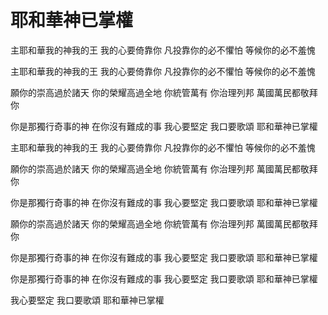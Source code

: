 # 耶和華神已掌權

主耶和華我的神我的王
我的心要倚靠你
凡投靠你的必不懼怕
等候你的必不羞愧

主耶和華我的神我的王
我的心要倚靠你
凡投靠你的必不懼怕
等候你的必不羞愧

願你的崇高過於諸天
你的榮耀高過全地
你統管萬有 你治理列邦
萬國萬民都敬拜你

你是那獨行奇事的神
在你沒有難成的事
我心要堅定 我口要歌頌
耶和華神已掌權

主耶和華我的神我的王
我的心要倚靠你
凡投靠你的必不懼怕
等候你的必不羞愧

願你的崇高過於諸天
你的榮耀高過全地
你統管萬有 你治理列邦
萬國萬民都敬拜你

你是那獨行奇事的神
在你沒有難成的事
我心要堅定 我口要歌頌
耶和華神已掌權

願你的崇高過於諸天
你的榮耀高過全地
你統管萬有 你治理列邦
萬國萬民都敬拜你

你是那獨行奇事的神
在你沒有難成的事
我心要堅定 我口要歌頌
耶和華神已掌權

你是那獨行奇事的神
在你沒有難成的事
我心要堅定 我口要歌頌
耶和華神已掌權

我心要堅定 我口要歌頌
耶和華神已掌權